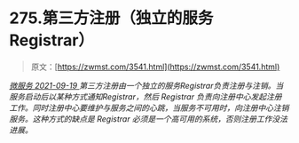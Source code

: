 <!--yml
category: 未分类
date: 0001-01-01 00:00:00
-->

# 275.第三方注册（独立的服务 Registrar）

> 原文：[https://zwmst.com/3541.html](https://zwmst.com/3541.html)

   [ *微服务* ](https://zwmst.com/%e5%be%ae%e6%9c%8d%e5%8a%a1)*[ <time datetime="2021-09-19T21:09:55+08:00"> 2021-09-19 </time> ](https://zwmst.com/3541.html)  第三方注册由一个独立的服务Registrar负责注册与注销。当服务启动后以某种方式通知Registrar，然后 Registrar 负责向注册中心发起注册工作。同时注册中心要维护与服务之间的心跳，当服务不可用时，向注册中心注销服务。这种方式的缺点是 Registrar 必须是一个高可用的系统，否则注册工作没法进展。*